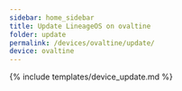```yaml
---
sidebar: home_sidebar
title: Update LineageOS on ovaltine
folder: update
permalink: /devices/ovaltine/update/
device: ovaltine
---
```

{% include templates/device_update.md %}
